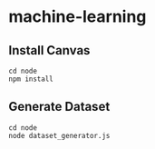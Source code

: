 # machine-learning

## Install Canvas
    cd node
    npm install

## Generate Dataset
    cd node
    node dataset_generator.js